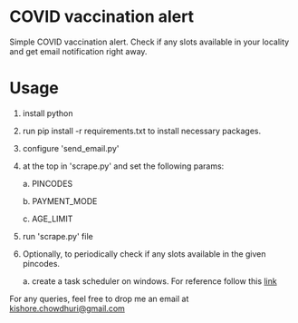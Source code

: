 # COVID vaccination alert
Simple COVID vaccination alert. Check if any slots available in your locality and get email notification right away.

# Usage

1. install python
2. run pip install -r requirements.txt to install necessary packages.
3. configure 'send_email.py'
4. at the top in 'scrape.py' and set the following params:

   a. PINCODES 
   
   b. PAYMENT_MODE
   
   c. AGE_LIMIT
	 
5. run 'scrape.py' file
6. Optionally, to periodically check if any slots available in the given pincodes.

   a. create a task scheduler on windows. For reference follow this <a href="https://datatofish.com/python-script-windows-scheduler/">link</a>
 
For any queries, feel free to drop me an email at kishore.chowdhuri@gmail.com
